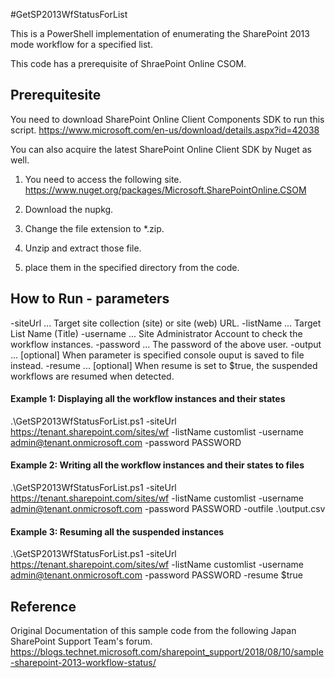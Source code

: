 #GetSP2013WfStatusForList 

This is a PowerShell implementation of enumerating the SharePoint 2013 mode workflow for a specified list.

This code has a prerequisite of ShraePoint Online CSOM.

## Prerequitesite
You need to download SharePoint Online Client Components SDK to run this script.
https://www.microsoft.com/en-us/download/details.aspx?id=42038

You can also acquire the latest SharePoint Online Client SDK by Nuget as well.

1. You need to access the following site. 
https://www.nuget.org/packages/Microsoft.SharePointOnline.CSOM

2. Download the nupkg.
3. Change the file extension to *.zip.
4. Unzip and extract those file.
5. place them in the specified directory from the code. 

## How to Run - parameters

-siteUrl ... Target site collection (site) or site (web) URL.
-listName ... Target List Name (Title)
-username ... Site Administrator Account to check the workflow instances.
-password ... The password of the above user.
-output   ... [optional] When parameter is specified console ouput is saved to file instead.
-resume   ... [optional] When resume is set to $true, the suspended workflows are resumed when detected.

#### Example 1: Displaying all the workflow instances and their states
.\GetSP2013WfStatusForList.ps1 -siteUrl https://tenant.sharepoint.com/sites/wf -listName customlist -username admin@tenant.onmicrosoft.com -password PASSWORD

#### Example 2: Writing all the workflow instances and their states to files
.\GetSP2013WfStatusForList.ps1 -siteUrl https://tenant.sharepoint.com/sites/wf -listName customlist -username admin@tenant.onmicrosoft.com -password PASSWORD -outfile .\output.csv

#### Example 3: Resuming all the suspended instances
.\GetSP2013WfStatusForList.ps1 -siteUrl https://tenant.sharepoint.com/sites/wf -listName customlist -username admin@tenant.onmicrosoft.com -password PASSWORD -resume $true








## Reference
Original Documentation of this sample code from the following Japan SharePoint Support Team's forum.
https://blogs.technet.microsoft.com/sharepoint_support/2018/08/10/sample-sharepoint-2013-workflow-status/
